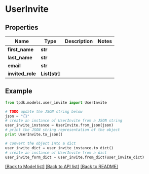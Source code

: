 # UserInvite



## Properties
Name | Type | Description | Notes
------------ | ------------- | ------------- | -------------
**first_name** | **str** |  | 
**last_name** | **str** |  | 
**email** | **str** |  | 
**invited_role** | **List[str]** |  | 

## Example

```python
from tpdk.models.user_invite import UserInvite

# TODO update the JSON string below
json = "{}"
# create an instance of UserInvite from a JSON string
user_invite_instance = UserInvite.from_json(json)
# print the JSON string representation of the object
print UserInvite.to_json()

# convert the object into a dict
user_invite_dict = user_invite_instance.to_dict()
# create an instance of UserInvite from a dict
user_invite_form_dict = user_invite.from_dict(user_invite_dict)
```
[[Back to Model list]](../README.md#documentation-for-models) [[Back to API list]](../README.md#documentation-for-api-endpoints) [[Back to README]](../README.md)


